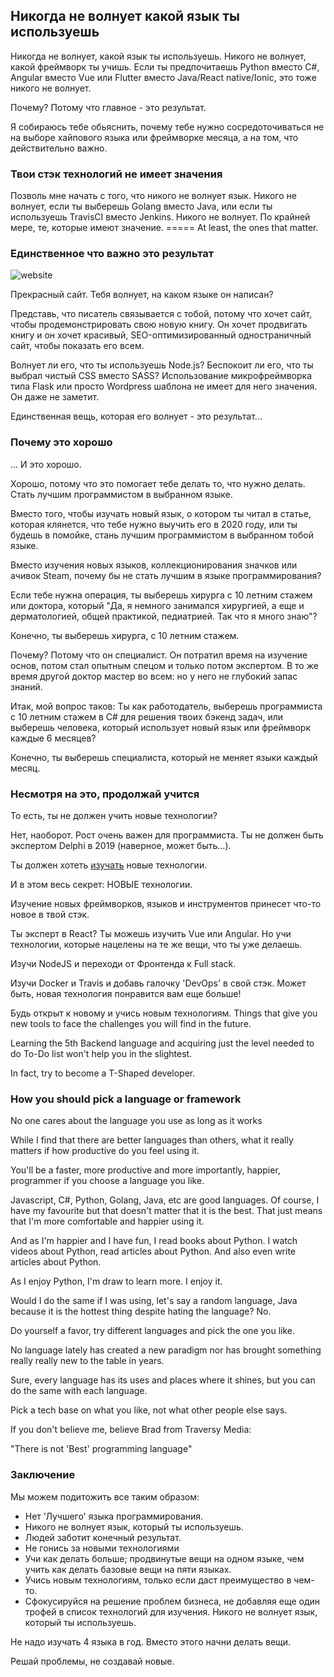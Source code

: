 ## Никогда не волнует какой язык ты используешь
Никогда не волнует, какой язык ты используешь. Никого не волнует, какой фреймворк ты учишь.
Если ты предпочитаешь Python вместо C#, Angular вместо Vue или Flutter вместо Java/React native/Ionic, это тоже никого не волнует.

Почему? Потому что главное - это результат.

Я собираюсь тебе обьяснить, почему тебе нужно сосредоточиваться не на выборе хайпового языка или фреймворке месяца, а на том, что действительно важно.

### Твои стэк технологий не имеет значения
Позволь мне начать с того, что никого не волнует язык.
Никого не волнует, если ты выберешь Golang вместо Java, или если ты используешь TravisCI вместо Jenkins. Никого не волнует. 
По крайней мере, те, которые имеют значение. ===== At least, the ones that matter.

### Единственное что важно это результат
![website](https://res.cloudinary.com/practicaldev/image/fetch/s--kuYrRP1B--/c_limit%2Cf_auto%2Cfl_progressive%2Cq_auto%2Cw_880/https://i0.wp.com/letslearnabout.net/wp-content/uploads/2019/08/beautiful.png%3Ffit%3D688%252C387%26ssl%3D1)

Прекрасный сайт. Тебя волнует, на каком языке он написан?

Представь, что писатель связывается с тобой, потому что хочет сайт, чтобы продемонстрировать свою новую книгу.
Он хочет продвигать книгу и он хочет красивый, SEO-оптимизированный одностраничный сайт, чтобы показать его всем.

Волнует ли его, что ты используешь Node.js? Беспокоит ли его, что ты выбрал чистый CSS вместо SASS?
Использование микрофреймворка типа Flask или просто Wordpress шаблона не имеет для него значения. Он даже не заметит.

Единственная вещь, которая его волнует - это результат...

### Почему это хорошо
... И это хорошо.

Хорошо, потому что это помогает тебе делать то, что нужно делать. Стать лучшим программистом в выбранном языке.

Вместо того, чтобы изучать новый язык, о котором ты читал в статье, которая клянется, что тебе нужно выучить его в 2020 году, или ты будешь в помойке, стань лучшим программистом в выбранном тобой языке.

Вместо изучения новых языков, коллекционирования значков или ачивок Steam, почему бы не стать лучшим в языке программирования?

Если тебе нужна операция, ты выберешь хирурга с 10 летним стажем или доктора, который "Да, я немного занимался хирургией, а еще и дерматологией, общей практикой, педиатрией. Так что я много знаю"?

Конечно, ты выберешь хирурга, с 10 летним стажем.

Почему? Потому что он специалист. Он потратил время на изучение основ, потом стал опытным спецом и только потом экспертом. В то же время другой доктор мастер во всем: но у него не глубокий запас знаний.

Итак, мой вопрос таков: Ты как работодатель, выберешь программиста с 10 летним стажем в C# для решения твоих бэкенд задач, или выберешь человека, который использует новый язык или фреймворк каждые 6 месяцев?

Конечно, ты выберешь специалиста, который не меняет языки каждый месяц.

### Несмотря на это, продолжай учится

То есть, ты не должен учить новые технологии?

Нет, наоборот. Рост очень важен для программиста. Ты не должен быть экспертом Delphi в 2019 (наверное, может быть...).

Ты должен хотеть [изучать](https://letslearnabout.net/blog/learning-how-to-learn/) новые технологии.

И в этом весь секрет: НОВЫЕ технологии.

Изучение новых фреймворков, языков и инструментов принесет что-то новое в твой стэк.

Ты эксперт в React? Ты можешь изучить Vue или Angular. Но учи технологии, которые нацелены на те же вещи, что ты уже делаешь.

Изучи NodeJS и переходи от Фронтенда к Full stack.

Изучи Docker и Travis и добавь галочку 'DevOps' в свой стэк. Может быть, новая технология понравится вам еще больше!

Будь открыт к новому и учись новым технологиям. Things that give you new tools to face the challenges you will find in the future.

Learning the 5th Backend language and acquiring just the level needed to do To-Do list won't help you in the slightest.

In fact, try to become a T-Shaped developer.

### How you should pick a language or framework
No one cares about the language you use as long as it works

While I find that there are better languages than others, what it really matters if how productive do you feel using it.

You'll be a faster, more productive and more importantly, happier, programmer if you choose a language you like.

Javascript, C#, Python, Golang, Java, etc are good languages. Of course, I have my favourite but that doesn't matter that it is the best. That just means that I'm more comfortable and happier using it.

And as I'm happier and I have fun, I read books about Python. I watch videos about Python, read articles about Python. And also even write articles about Python.

As I enjoy Python, I'm draw to learn more. I enjoy it.

Would I do the same if I was using, let's say a random language, Java because it is the hottest thing despite hating the language? No.

Do yourself a favor, try different languages and pick the one you like.

No language lately has created a new paradigm nor has brought something really really new to the table in years.

Sure, every language has its uses and places where it shines, but you can do the same with each language.

Pick a tech base on what you like, not what other people else says.

If you don't believe me, believe Brad from Traversy Media:

"There is not 'Best' programming language"

### Заключение
Мы можем подитожить все таким образом:

- Нет 'Лучшего' языка программирования.
- Никого не волнует язык, который ты используешь.
- Людей заботит конечный результат.
- Не гонись за новыми технологиями
- Учи как делать больше; продвинутые вещи на одном языке, чем учить как делать базовые вещи на пяти языках.
- Учись новым технологиям, только если даст преимущество в чем-то.
- Сфокусируйся на решение проблем бизнеса, не добавляя еще один трофей в список технологий для изучения.
Никого не волнует язык, который ты используешь.

Не надо изучать 4 языка в год. Вместо этого начни делать вещи.

Решай проблемы, не создавай новые.
